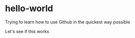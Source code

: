 # hello-world
Trying to learn how to use Github in the quickest way possible

Let's see if this works
